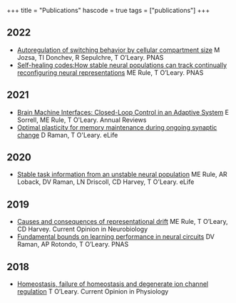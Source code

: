 +++
title = "Publications"
hascode = true
tags = ["publications"]
+++


## 2022
- [Autoregulation of switching behavior by cellular compartment size](https://www.pnas.org/doi/abs/10.1073/pnas.2116054119) M Jozsa, TI Donchev, R Sepulchre, T O’Leary. PNAS
- [Self-healing codes:How stable neural populations can track continually reconfiguring neural representations](https://www.pnas.org/doi/abs/10.1073/pnas.2106692119) ME Rule, T O’Leary. PNAS

## 2021
- [Brain Machine Interfaces: Closed-Loop Control in an Adaptive System](https://www.annualreviews.org/doi/abs/10.1146/annurev-control-061720-012348) E Sorrell, ME Rule, T O'Leary. Annual Reviews
- [Optimal plasticity for memory maintenance during ongoing synaptic change](https://elifesciences.org/articles/62912.pdf) D Raman, T O'Leary. eLife

## 2020
- [Stable task information from an unstable neural population](https://elifesciences.org/articles/51121.pdf) ME Rule, AR Loback, DV Raman, LN Driscoll, CD Harvey, T O'Leary. eLife

## 2019
- [Causes and consequences of representational drift](https://www.ncbi.nlm.nih.gov/pmc/articles/PMC7385530/) ME Rule, T O’Leary, CD Harvey. Current Opinion in Neurobiology
- [Fundamental bounds on learning performance in neural circuits](https://www.pnas.org/doi/full/10.1073/pnas.1813416116) DV Raman, AP Rotondo, T O’Leary. PNAS

## 2018
- [Homeostasis, failure of homeostasis and degenerate ion channel regulation](https://www.sciencedirect.com/science/article/pii/S2468867318300063) T O’Leary. Current Opinion in Physiology